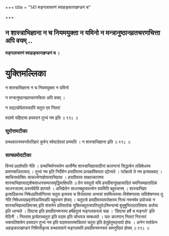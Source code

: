 +++
title = "141 मङ्गलाचरणं स्वाहङ्कारखण्डनं च"

+++


## न शास्त्राभिज्ञाना न च नियमयुक्ता न यमिनो न मन्त्रानुष्ठानव्रतचरणचित्ता अपि वयम् ..

**मङ्गलाचरणं स्वाहङ्कारखण्डनं च ।**

# **युक्तिमल्लिका**

न शास्त्राभिज्ञाना न च नियमयुक्ता न यमिनो

न मन्त्रानुष्ठानव्रतचरणचित्ता अपि वयम् ।

न तद्यत्न्नोपेतास्तदपि चतुरा एव नितरां

वदामो यद्दिष्ट्या हयवदन तुभ्यं नम इति ॥ ९९८ ॥

### **सुरोत्तमटीका**

ग्रन्थकारस्स्वगर्वपरिहारं कुर्वन् स्वेष्टदेवतां प्रणमति । न शास्त्राभिज्ञाना इति ॥ ९९८ ॥

### **सत्यप्रमोदटीका**

विनयं प्रदर्शयति नेति । ग्रन्थनिर्माणरूपेण कार्येणैव शास्त्राभिज्ञत्वादीनां कारणानां सिद्धत्वेन तन्निषेधस्य प्रमाणबाधितत्वात् । तुभ्यं नम इति निर्देशेन हयग्रीवस्य प्रत्यक्षविषयता द्योत्यते । परोक्षत्वे ते नम इत्यवक्ष्यत् । क्वचित्तथोक्तिः साकल्येनाज्ञेयत्वाभिप्राया । हयग्रीवस्य साक्षात्कारश्च शास्त्राभिज्ञत्वाद्यशेषसाधनसम्पत्समृद्धिमाक्षिपति ॥ तेन वस्तुतो मयि हयग्रीवानुग्रहासादितं यमनियमव्रतादिकं साधनजातम् अस्त्येवेति ज्ञाप्यते । अभिप्रेतेन साधनबहुत्ववत्त्वेन वयमिति बहुवचनम् । शास्त्राभिज्ञा इत्यादिकस्य निषेधप्रतियोगितया चतुरा इत्यस्य च विधेयतया अन्वयां वयमित्यस्या-विशेषणतया सविशेषणस्य तु नेति निषेधस्याप्रवृत्तेरेकस्मिन्नपि बहुवचनं ज्ञेयम् । चतुरत्वे हयग्रीवस्यापरोक्षस्य नित्यं नमनमेव प्रयोजकं न शास्त्राभिज्ञत्वादिमात्रम् इति शंसनेन प्रतिश्लोकं युक्तिचतुरत्वपरिप्लुतेऽस्मिन्ग्रन्थे बुभूषुभिरादरातिशयः कर्तव्य इति ध्वन्यते । दिष्ट्या इति हयग्रीवनमनस्य हर्षहेतुत्वं मङ्गलकरत्वं चाह । ‘दिष्ट्या हर्षे च मङ्गले’ इति मेदिनी । नितराम् इत्येतच्चतुरा इति वदाम इति चोभयत्र सम्बध्यते । यतः कारणान् नितरां निरन्तरं भक्त्यतिशयेन हयवदन तुभ्यं नम इति वदामस्तस्मान्नितरां चतुरा इति हेतुहेतुमद्भावो ज्ञेयः । अनेन श्लोकेन अहङ्कारखण्डनं निमित्तीकृत्य ग्रन्थावसाने मङ्गलमपि हयग्रीवनमनरूपं समनुष्ठितं ज्ञेयम् ॥ ९९८ ॥

